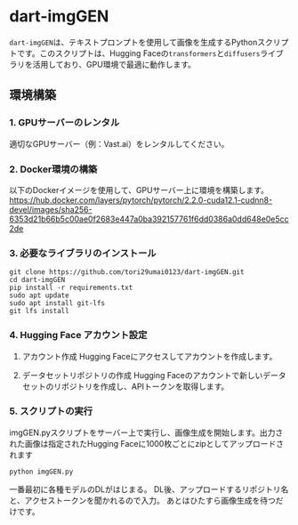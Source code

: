 # dart-imgGEN
`dart-imgGEN`は、テキストプロンプトを使用して画像を生成するPythonスクリプトです。このスクリプトは、Hugging Faceの`transformers`と`diffusers`ライブラリを活用しており、GPU環境で最適に動作します。

## 環境構築

### 1. GPUサーバーのレンタル
適切なGPUサーバー（例：Vast.ai）をレンタルしてください。

### 2. Docker環境の構築
以下のDockerイメージを使用して、GPUサーバー上に環境を構築します。
https://hub.docker.com/layers/pytorch/pytorch/2.2.0-cuda12.1-cudnn8-devel/images/sha256-6353d21b66b5c00ae0f2683e447a0ba392157761f6dd0386a0dd648e0e5cc2de

### 3. 必要なライブラリのインストール
```
git clone https://github.com/tori29umai0123/dart-imgGEN.git
cd dart-imgGEN
pip install -r requirements.txt
sudo apt update
sudo apt install git-lfs
git lfs install
```
### 4. Hugging Face アカウント設定

1. アカウント作成
Hugging Faceにアクセスしてアカウントを作成します。

2. データセットリポジトリの作成
Hugging Faceのアカウントで新しいデータセットのリポジトリを作成し、APIトークンを取得します。

### 5. スクリプトの実行
imgGEN.pyスクリプトをサーバー上で実行し、画像生成を開始します。出力された画像は指定されたHugging Faceに1000枚ごとにzipとしてアップロードされます
```
python imgGEN.py
```
一番最初に各種モデルのDLがはじまる。
DL後、アップロードするリポジトリ名と、アクセストークンを聞かれるので入力。
あとはひたすら画像生成を待つだけです。
